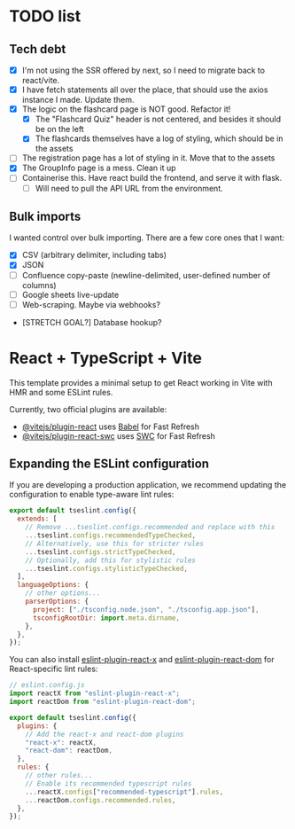 # TODO list

## Tech debt

- [x] I'm not using the SSR offered by next, so I need to migrate back to react/vite.
- [x] I have fetch statements all over the place, that should use the axios instance I made. Update them.
- [x] The logic on the flashcard page is NOT good. Refactor it!
  - [x] The "Flashcard Quiz" header is not centered, and besides it should be on the left
  - [x] The flashcards themselves have a log of styling, which should be in the assets
- [ ] The registration page has a lot of styling in it. Move that to the assets
- [x] The GroupInfo page is a mess. Clean it up
- [ ] Containerise this. Have react build the frontend, and serve it with flask.
  - [ ] Will need to pull the API URL from the environment.

## Bulk imports

I wanted control over bulk importing. There are a few core ones that I want:

- [x] CSV (arbitrary delimiter, including tabs)
- [x] JSON
- [ ] Confluence copy-paste (newline-delimited, user-defined number of columns)
- [ ] Google sheets live-update
- [ ] Web-scraping. Maybe via webhooks?
- [STRETCH GOAL?] Database hookup?

# React + TypeScript + Vite

This template provides a minimal setup to get React working in Vite with HMR and some ESLint rules.

Currently, two official plugins are available:

- [@vitejs/plugin-react](https://github.com/vitejs/vite-plugin-react/blob/main/packages/plugin-react/README.md) uses [Babel](https://babeljs.io/) for Fast Refresh
- [@vitejs/plugin-react-swc](https://github.com/vitejs/vite-plugin-react-swc) uses [SWC](https://swc.rs/) for Fast Refresh

## Expanding the ESLint configuration

If you are developing a production application, we recommend updating the configuration to enable type-aware lint rules:

```js
export default tseslint.config({
  extends: [
    // Remove ...tseslint.configs.recommended and replace with this
    ...tseslint.configs.recommendedTypeChecked,
    // Alternatively, use this for stricter rules
    ...tseslint.configs.strictTypeChecked,
    // Optionally, add this for stylistic rules
    ...tseslint.configs.stylisticTypeChecked,
  ],
  languageOptions: {
    // other options...
    parserOptions: {
      project: ["./tsconfig.node.json", "./tsconfig.app.json"],
      tsconfigRootDir: import.meta.dirname,
    },
  },
});
```

You can also install [eslint-plugin-react-x](https://github.com/Rel1cx/eslint-react/tree/main/packages/plugins/eslint-plugin-react-x) and [eslint-plugin-react-dom](https://github.com/Rel1cx/eslint-react/tree/main/packages/plugins/eslint-plugin-react-dom) for React-specific lint rules:

```js
// eslint.config.js
import reactX from "eslint-plugin-react-x";
import reactDom from "eslint-plugin-react-dom";

export default tseslint.config({
  plugins: {
    // Add the react-x and react-dom plugins
    "react-x": reactX,
    "react-dom": reactDom,
  },
  rules: {
    // other rules...
    // Enable its recommended typescript rules
    ...reactX.configs["recommended-typescript"].rules,
    ...reactDom.configs.recommended.rules,
  },
});
```
